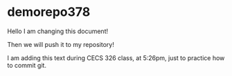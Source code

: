 # demorepo378


Hello I am changing this document!


Then we will push it to my repository!



I am adding this text during CECS 326 class, at 5:26pm, just to practice how to commit git.
